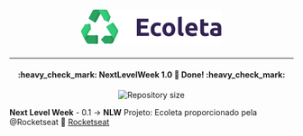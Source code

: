 <h1 align="center">
    <img alt="NextLevelWeek" title="#NextLevelWeek" src="public/assets/logo.svg" width="250px" />
</h1>

---

<h4 align="center"> 
	:heavy_check_mark: NextLevelWeek 1.0 🚀 Done! :heavy_check_mark:
</h4>

</h4>
<p align="center">	
<img alt="Repository size" src="https://img.shields.io/github/repo-size/5626pedro/nlw-1.0">

</p>

**Next Level Week** - 0.1 -> **NLW** Projeto: Ecoleta proporcionado pela @Rocketseat :rocket: [Rocketseat](http://github.com)
